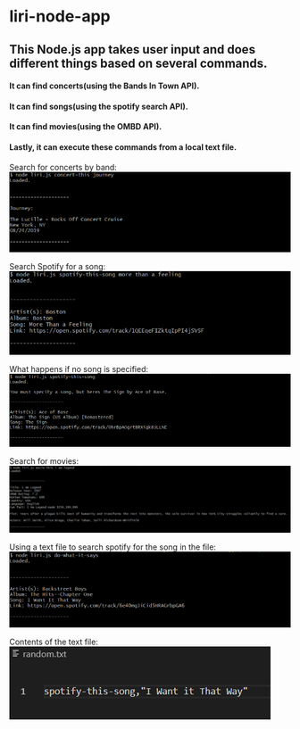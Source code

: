 # liri-node-app
 ## This Node.js app takes user input and does different things based on several commands.
 #### It can find concerts(using the Bands In Town API).
 #### It can find songs(using the spotify search API). 
 #### It can find movies(using the OMBD API). 
 #### Lastly, it can execute these commands from a local text file.
Search for concerts by band: 
![alt text](images/concert-this.PNG)


Search Spotify for a song:
![alt text](images/spotify-this-song.PNG)


What happens if no song is specified:
![alt text](images/spotify-this-song-no-param.PNG)


Search for movies:
![alt text](images/movie-this.PNG)


Using a text file to search spotify for the song in the file:
![alt text](images/do-what-it-says.PNG)


Contents of the text file:
![alt text](images/text-file.PNG)

